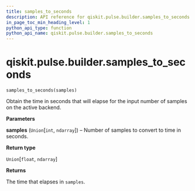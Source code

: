 ```yaml
---
title: samples_to_seconds
description: API reference for qiskit.pulse.builder.samples_to_seconds
in_page_toc_min_heading_level: 1
python_api_type: function
python_api_name: qiskit.pulse.builder.samples_to_seconds
---
```


# qiskit.pulse.builder.samples\_to\_seconds

<span id="qiskit.pulse.builder.samples_to_seconds" />

`samples_to_seconds(samples)`

Obtain the time in seconds that will elapse for the input number of samples on the active backend.

**Parameters**

**samples** (`Union`\[`int`, `ndarray`]) – Number of samples to convert to time in seconds.

**Return type**

`Union`\[`float`, `ndarray`]

**Returns**

The time that elapses in `samples`.

